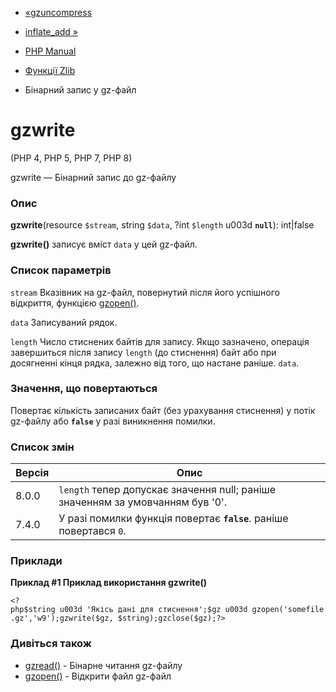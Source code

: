 - [«gzuncompress](function.gzuncompress.md)
- [inflate_add »](function.inflate-add.md)

- [PHP Manual](index.md)
- [Функції Zlib](ref.zlib.md)
- Бінарний запис у gz-файл

# gzwrite

(PHP 4, PHP 5, PHP 7, PHP 8)

gzwrite — Бінарний запис до gz-файлу

### Опис

**gzwrite**(resource `$stream`, string `$data`, ?int `$length` u003d
**`null`**): int\|false

**gzwrite()** записує вміст `data` у цей gz-файл.

### Список параметрів

`stream`
Вказівник на gz-файл, повернутий після його успішного відкриття,
функцією [gzopen()](function.gzopen.md).

`data`
Записуваний рядок.

`length`
Число стиснених байтів для запису. Якщо зазначено, операція завершиться
після запису `length` (до стиснення) байт або при досягненні кінця рядка,
залежно від того, що настане раніше. `data`.

### Значення, що повертаються

Повертає кількість записаних байт (без урахування стиснення) у потік
gz-файлу або **`false`** у разі виникнення помилки.

### Список змін

| Версія | Опис                                                                           |
| ------ | ------------------------------------------------------------------------------ |
| 8.0.0  | `length` тепер допускає значення null; раніше значенням за умовчанням був '0'. |
| 7.4.0  | У разі помилки функція повертає **`false`**. раніше повертався `0`.            |

### Приклади

**Приклад #1 Приклад використання **gzwrite()****

` <?php$string u003d 'Якісь дані для стиснення';$gz u003d gzopen('somefile.gz','w9');gzwrite($gz, $string);gzclose($gz);?> `

### Дивіться також

- [gzread()](function.gzread.md) - Бінарне читання gz-файлу
- [gzopen()](function.gzopen.md) - Відкрити файл gz-файл
